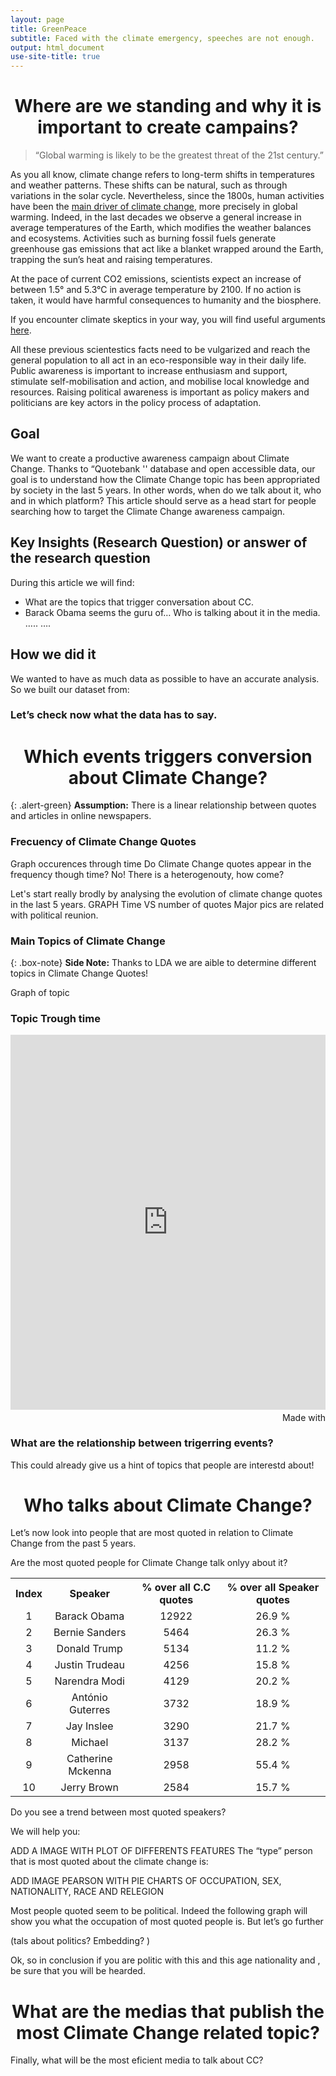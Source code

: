 ```yaml
---
layout: page
title: GreenPeace
subtitle: Faced with the climate emergency, speeches are not enough. 
output: html_document
use-site-title: true
---
```


<center> <h1>Where are we standing and why it is important to create campains?</h1> </center>

>“Global warming is likely to be the greatest threat of the 21st century.” 

As you all know, climate change refers to long-term shifts in temperatures and weather patterns. These shifts can be natural, such as through variations in the solar cycle. 
Nevertheless, since the 1800s, human activities have been the [main driver of climate change](https://www.ipcc.ch/site/assets/uploads/sites/2/2018/12/ST1.5_OCE_LR.pdf), more precisely in global warming. Indeed, in the last decades we observe a general increase in average temperatures of the Earth, which modifies the weather balances and ecosystems. 
Activities such as burning fossil fuels generate greenhouse gas emissions that act like a blanket wrapped around the Earth, trapping the sun’s heat and raising temperatures.

At the pace of current CO2 emissions, scientists expect an increase of between 1.5° and 5.3°C in average temperature by 2100. If no action is taken, it would have harmful consequences to humanity and the biosphere. 

If you encounter climate skeptics in your way, you will find useful arguments [here](https://350.org/fr/). 

All these previous scientestics facts need to be vulgarized and reach the general population to all act in an eco-responsible way in their daily life.  Public awareness is important to increase enthusiasm and support, stimulate self-mobilisation and action, and mobilise local knowledge and resources. Raising political awareness is important as policy makers and politicians are key actors in the policy process of adaptation. 

## Goal

We want to create a productive awareness campaign about Climate Change. Thanks to “Quotebank '' database and open accessible data, our goal is to understand how the Climate Change topic has been appropriated by society in the last 5 years. In other words, when do we talk about it, who and in which platform? This article should serve as a head start for people searching how to target the Climate Change awareness campaign.

## Key Insights (Research Question) or answer of the research question
During this article we will find:
* What are the topics that trigger conversation about CC.
* Barack Obama seems the guru of… Who is talking about it in the media. ….. …. 

## How we did it
We wanted to have as much data as possible to have an accurate analysis. So we built our dataset from:

### Let’s check now what the data has to say. 


<center> <h1>Which events triggers conversion about Climate Change?</h1> </center>

{: .alert-green}
**Assumption:** There is a linear relationship between quotes and articles in online newspapers. 

### Frecuency of Climate Change Quotes 
Graph occurences through time
Do Climate Change quotes appear in the frequency though time? No! There is a heterogenouty, how come? 

Let's start really brodly by analysing the evolution of climate change quotes in the last 5 years. 
GRAPH Time VS number of quotes
Major pics are related with political reunion. 

### Main Topics of Climate Change 
 
{: .box-note}
**Side Note:** Thanks to LDA we are aible to determine different topics in Climate Change Quotes! 
 
Graph of topic
 
### Topic Trough time
 
<iframe src='https://flo.uri.sh/visualisation/8142851/embed' title='Interactive or visual content' class='flourish-embed-iframe' frameborder='0' scrolling='no' style='width:100%;height:600px;' sandbox='allow-same-origin allow-forms allow-scripts allow-downloads allow-popups allow-popups-to-escape-sandbox allow-top-navigation-by-user-activation'></iframe><div style='width:100%!;margin-top:4px!important;text-align:right!important;'><a class='flourish-credit' href='https://public.flourish.studio/visualisation/8142851/?utm_source=embed&utm_campaign=visualisation/8142851' target='_top' style='text-decoration:none!important'><img alt='Made with Flourish' src='https://public.flourish.studio/resources/made_with_flourish.svg' style='width:105px!important;height:16px!important;border:none!important;margin:0!important;'> </a></div>

### What are the relationship between trigerring events? 

This could already give us a hint of topics that people are interestd about! 

<center> <h1>Who talks about Climate Change? </h1> </center>

Let’s now look into people that are most quoted in relation to Climate Change from the past 5 years.

Are the most quoted people for Climate Change talk onlyy about it? 

<div>
<table align="center" style="text-align:center" >
 <tr><th>Index</th> <th>Speaker</th>              <th>% over all C.C quotes </th>  <th>% over all Speaker quotes </th></tr>
 <tr><td> 1 </td>   <td> Barack Obama </td>       <td> 12922 </td>                 <td> 26.9 % </td></tr>
 <tr><td> 2 </td>   <td> Bernie Sanders </td>     <td> 5464</td>                   <td> 26.3 % </td></tr>
 <tr><td> 3 </td>   <td> Donald Trump  </td>      <td> 5134</td>                   <td> 11.2 % </td></tr>
 <tr><td> 4 </td>   <td> Justin Trudeau </td>     <td> 4256</td>                   <td> 15.8 % </td></tr>
 <tr><td> 5 </td>   <td> Narendra Modi </td>      <td> 4129</td>                   <td> 20.2 % </td></tr>
 <tr><td> 6 </td>   <td> António Guterres</td>    <td> 3732</td>                   <td> 18.9 % </td></tr>
 <tr><td> 7 </td>   <td> Jay Inslee </td>         <td> 3290</td>                   <td> 21.7 % </td></tr>
 <tr><td> 8 </td>   <td> Michael  </td>           <td> 3137</td>                   <td> 28.2 % </td></tr>
 <tr><td> 9 </td>   <td> Catherine Mckenna </td>  <td> 2958</td>                   <td> 55.4 % </td></tr>
 <tr><td> 10 </td>  <td> Jerry Brown </td>        <td> 2584</td>                   <td> 15.7 % </td></tr>
 </table>   
 </div>
 
Do you see a trend between most quoted speakers?

We will help you: 
 
 ADD A IMAGE WITH PLOT OF DIFFERENTS FEATURES 
The “type” person that is most quoted about the climate change is: 
 
ADD IMAGE PEARSON WITH PIE CHARTS OF OCCUPATION, SEX, NATIONALITY,  RACE AND RELEGION

Most people quoted seem to be political. Indeed the following graph will show you what the occupation of most quoted people is. But let’s go further 


(tals about politics? Embedding? ) 

Ok, so in conclusion if you are  politic with this and this age nationality and , be sure that you will be hearded. 

<center> <h1>What are the medias that publish the most Climate Change related topic?</h1> </center>

Finally, what will be the most eficient media to talk about CC? 





